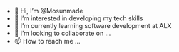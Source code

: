 - 👋 Hi, I’m @Mosunmade
- 👀 I’m interested in developing my tech skills
- 🌱 I’m currently learning software development at ALX
- 💞️ I’m looking to collaborate on ...
- 📫 How to reach me ...

<!---
Mosunmade/Mosunmade is a ✨ special ✨ repository because its `README.md` (this file) appears on your GitHub profile.
You can click the Preview link to take a look at your changes.
--->
